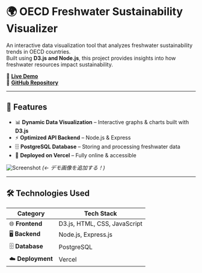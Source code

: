 # 🌍 OECD Freshwater Sustainability Visualizer

An interactive data visualization tool that analyzes freshwater sustainability trends in OECD countries.  
Built using **D3.js and Node.js**, this project provides insights into how freshwater resources impact sustainability.

🔗 **[Live Demo](https://cos-30045-lemon.vercel.app/)**  
💾 **[GitHub Repository](https://github.com/takeruso/cos30045-personal)**

---

## 📌 Features
- 📊 **Dynamic Data Visualization** – Interactive graphs & charts built with **D3.js**
- ⚡ **Optimized API Backend** – Node.js & Express
- 🗄️ **PostgreSQL Database** – Storing and processing freshwater data
- 🚀 **Deployed on Vercel** – Fully online & accessible

![Screenshot](https://your-image-link.com) *(← デモ画像を追加する！)*

---

## 🛠️ Technologies Used
| **Category** | **Tech Stack** |
|-------------|----------------|
| 🌐 **Frontend** | D3.js, HTML, CSS, JavaScript |
| 🖥️ **Backend** | Node.js, Express.js |
| 🗄️ **Database** | PostgreSQL |
| ☁️ **Deployment** | Vercel |


